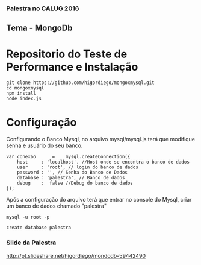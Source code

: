 ### Palestra no CALUG 2016

## Tema - MongoDb


# Repositorio do Teste de Performance  e Instalação

```
git clone https://github.com/higordiego/mongoxmysql.git
cd mongoxmysql
npm install
node index.js
```

# Configuração
Configurando o Banco Mysql, no arquivo mysql/mysql.js terá  que modifique senha e usuário do seu banco.

```
var conexao      =    mysql.createConnection({
	host     : 'localhost', //Host onde se encontra o banco de dados
	user     : 'root', // login do banco de dados
	password : '', // Senha do Banco de Dados
	database : 'palestra', // Banco de dados
	debug    :  false //Debug do banco de dados
});

```

Após a configuração do arquivo terá que entrar no console do Mysql, criar um banco de dados chamado "palestra"

```
mysql -u root -p

create database palestra

```


### Slide da Palestra
http://pt.slideshare.net/higordiego/mondodb-59442490
